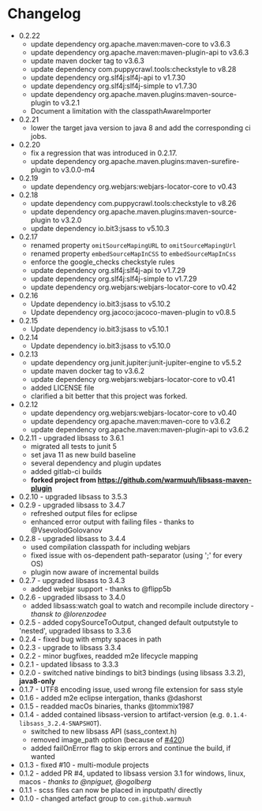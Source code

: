 # Changelog

* 0.2.22
  * update dependency org.apache.maven:maven-core to v3.6.3
  * update dependency org.apache.maven:maven-plugin-api to v3.6.3
  * update maven docker tag to v3.6.3
  * update dependency com.puppycrawl.tools:checkstyle to v8.28
  * update dependency org.slf4j:slf4j-api to v1.7.30
  * update dependency org.slf4j:slf4j-simple to v1.7.30
  * update dependency org.apache.maven.plugins:maven-source-plugin to v3.2.1
  * Document a limitation with the classpathAwareImporter
* 0.2.21
  * lower the target java version to java 8 and add the corresponding ci jobs.
* 0.2.20
  * fix a regression that was introduced in 0.2.17.
  * update dependency org.apache.maven.plugins:maven-surefire-plugin to v3.0.0-m4
* 0.2.19
  * update dependency org.webjars:webjars-locator-core to v0.43
* 0.2.18
  * update dependency com.puppycrawl.tools:checkstyle to v8.26
  * update dependency org.apache.maven.plugins:maven-source-plugin to v3.2.0
  * update dependency io.bit3:jsass to v5.10.3
* 0.2.17
  * renamed property `omitSourceMapingURL` to `omitSourceMapingUrl`
  * renamed property `embedSourceMapInCSS` to `embedSourceMapInCss`
  * enforce the google_checks checkstyle rules
  * update dependency org.slf4j:slf4j-api to v1.7.29
  * update dependency org.slf4j:slf4j-simple to v1.7.29
  * update dependency org.webjars:webjars-locator-core to v0.42
* 0.2.16
  * Update dependency io.bit3:jsass to v5.10.2
  * Update dependency org.jacoco:jacoco-maven-plugin to v0.8.5
* 0.2.15
  * Update dependency io.bit3:jsass to v5.10.1
* 0.2.14
  * Update dependency io.bit3:jsass to v5.10.0
* 0.2.13
  * update dependency org.junit.jupiter:junit-jupiter-engine to v5.5.2
  * update maven docker tag to v3.6.2
  * update dependency org.webjars:webjars-locator-core to v0.41
  * added LICENSE file
  * clarified a bit better that this project was forked.
* 0.2.12
  * update dependency org.webjars:webjars-locator-core to v0.40
  * update dependency org.apache.maven:maven-core to v3.6.2 
  * update dependency org.apache.maven:maven-plugin-api to v3.6.2
* 0.2.11 - upgraded libsass to 3.6.1
  * migrated all tests to junit 5
  * set java 11 as new build baseline
  * several dependency and plugin updates
  * added gitlab-ci builds
  * **forked project from https://github.com/warmuuh/libsass-maven-plugin**
* 0.2.10 - upgraded libsass to 3.5.3
* 0.2.9 - upgraded libsass to 3.4.7
  * refreshed output files for eclipse
  * enhanced error output with failing files - thanks to @VsevolodGolovanov
* 0.2.8 - upgraded libsass to 3.4.4
  * used compilation classpath for including webjars
  * fixed issue with os-dependent path-separator (using ';' for every OS)
  * plugin now aware of incremental builds
* 0.2.7 - upgraded libsass to 3.4.3
  * added webjar support - thanks to @flipp5b 
* 0.2.6 - upgraded libsass to 3.4.0
  * added libsass:watch goal to watch and recompile include directory - *thansk to @lorenzodee*
* 0.2.5 - added copySourceToOutput, changed default outputstyle to 'nested', upgraded libsass to 3.3.6
* 0.2.4 - fixed bug with empty spaces in path
* 0.2.3 - upgrade to libsass 3.3.4
* 0.2.2 - minor bugfixes, readded m2e lifecycle mapping 
* 0.2.1 - updated libsass to 3.3.3
* 0.2.0 - switched native bindings to bit3 bindings (using libsass 3.3.2), **java8-only**
* 0.1.7 - UTF8 encoding issue, used wrong file extension for sass style
* 0.1.6 - added m2e eclipse intergation, thanks @dashorst
* 0.1.5 - readded macOs binaries, thanks @tommix1987
* 0.1.4 - added contained libsass-version to artifact-version (e.g. `0.1.4-libsass_3.2.4-SNAPSHOT`). 
  * switched to new libsass API (sass_context.h)
  * removed image_path option (because of [#420](https://github.com/sass/libsass/issues/420))
  * added failOnError flag to skip errors and continue the build, if wanted
* 0.1.3 - fixed #10 - multi-module projects
* 0.1.2 - added PR #4, updated to libsass version 3.1 for windows, linux, macos - *thanks to @npiguet, @ogolberg*
* 0.1.1 - scss files can now be placed in inputpath/ directly
* 0.1.0 - changed artefact group to `com.github.warmuuh`
